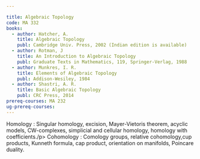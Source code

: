 ```yaml
---

title: Algebraic Topology
code: MA 332
books:
  - author: Hatcher, A.
    title: Algebraic Topology
    publ: Cambridge Univ. Press, 2002 (Indian edition is available)
  - author: Rotman, J
    title: An Introduction to Algebraic Topology
    publ: Graduate Texts in Mathematics, 119, Springer-Verlag, 1988
  - author: Munkres, I. R.
    title: Elements of Algebraic Topology
    publ: Addison-Wesiley, 1984
  - author: Shastri, A. R. 
    title: Basic Algebraic Topology
    publ: CRC Press, 2014
prereq-courses: MA 232
ug-prereq-courses: 
---
```


Homology : Singular homology, excision, Mayer-Vietoris theorem, acyclic models,
CW-complexes, simplicial and cellular homology, homology with coefficients./p>
Cohomology : Comology groups, relative cohomology,cup products, Kunneth
formula, cap product, orientation on manifolds, Poincare duality.

